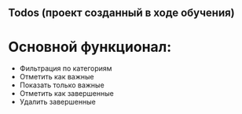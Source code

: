 ## Todos (проект созданный в ходе обучения)
# Основной функционал:
- Фильтрация по категориям
- Отметить как важные
- Показать только важные
- Отметить как завершенные
- Удалить завершенные

